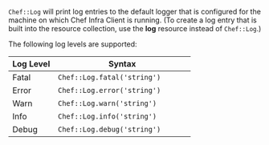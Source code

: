 `Chef::Log` will print log entries to the default logger that is
configured for the machine on which Chef Infra Client is running. (To
create a log entry that is built into the resource collection, use the
**log** resource instead of `Chef::Log`.)

The following log levels are supported:

<table>
<colgroup>
<col style="width: 25%" />
<col style="width: 75%" />
</colgroup>
<thead>
<tr class="header">
<th>Log Level</th>
<th>Syntax</th>
</tr>
</thead>
<tbody>
<tr class="odd">
<td>Fatal</td>
<td><code>Chef::Log.fatal('string')</code></td>
</tr>
<tr class="even">
<td>Error</td>
<td><code>Chef::Log.error('string')</code></td>
</tr>
<tr class="odd">
<td>Warn</td>
<td><code>Chef::Log.warn('string')</code></td>
</tr>
<tr class="even">
<td>Info</td>
<td><code>Chef::Log.info('string')</code></td>
</tr>
<tr class="odd">
<td>Debug</td>
<td><code>Chef::Log.debug('string')</code></td>
</tr>
</tbody>
</table>